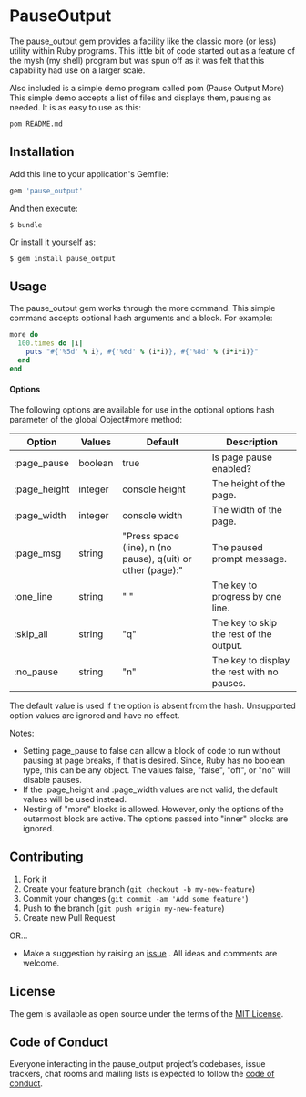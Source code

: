 # PauseOutput

The pause_output gem provides a facility like the classic more (or less) utility
within Ruby programs. This little bit of code started out as a feature of the
mysh (my shell) program but was spun off as it was felt that this capability
had use on a larger scale.

Also included is a simple demo program called pom (Pause Output More) This
simple demo accepts a list of files and displays them, pausing as needed.
It is as easy to use as this:

    pom README.md

## Installation

Add this line to your application's Gemfile:

```ruby
gem 'pause_output'
```

And then execute:

    $ bundle

Or install it yourself as:

    $ gem install pause_output

## Usage

The pause_output gem works through the more command. This simple command
accepts optional hash arguments and a block. For example:

```ruby
more do
  100.times do |i|
    puts "#{'%5d' % i}, #{'%6d' % (i*i)}, #{'%8d' % (i*i*i)}"
  end
end
```

#### Options

The following options are available for use in the optional options hash
parameter of the global Object#more method:

Option      | Values  | Default       | Description
------------|---------|---------------|----------------
:page_pause | boolean | true          | Is page pause enabled?
:page_height| integer | console height| The height of the page.
:page_width | integer | console width | The width of the page.
:page_msg   | string  | "Press space (line), n (no pause), q(uit) or other (page):" | The paused prompt message.
:one_line   | string  | " "           | The key to progress by one line.
:skip_all   | string  | "q"           | The key to skip the rest of the output.
:no_pause   | string  | "n"           | The key to display the rest with no pauses.

The default value is used if the option is absent from the hash. Unsupported
option values are ignored and have no effect.

Notes:

* Setting page_pause to false can allow a block of code to run without pausing
at page breaks, if that is desired. Since, Ruby has no boolean type, this can
be any object. The values false, "false", "off", or "no" will disable pauses.
* If the :page_height and :page_width values are not valid, the default values
will be used instead.
* Nesting of "more" blocks is allowed. However, only the options of the outermost
block are active. The options passed into "inner" blocks are ignored.

## Contributing

1. Fork it
2. Create your feature branch (`git checkout -b my-new-feature`)
3. Commit your changes (`git commit -am 'Add some feature'`)
4. Push to the branch (`git push origin my-new-feature`)
5. Create new Pull Request

OR...

* Make a suggestion by raising an
 [issue](https://github.com/PeterCamilleri/pause_output/issues)
. All ideas and comments are welcome.

## License

The gem is available as open source under the terms of the
[MIT License](./LICENSE.txt).

## Code of Conduct

Everyone interacting in the pause_output project’s codebases, issue trackers,
chat rooms and mailing lists is expected to follow the
[code of conduct](./CODE_OF_CONDUCT.md).
